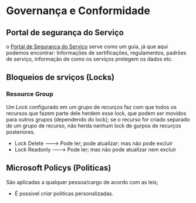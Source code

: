 # Governança e Conformidade
## Portal de segurança do Serviço
o [Portal de Segurança do Serviço](https://servicetrust.microsoft.com/) serve como um guia, já que aqui podemos encontrar: Informações de sertificações, regulamentos, padrões de serviço, informação de como os serviços protegem os dados etc.

## Bloqueios de srviços (Locks)
### Resource Group
Um Lock configurado em um grupo de recurços faz com que todos os recursos que fazem parte dele herdem esse lock, que podem ser movidos para outros grupos (dependendo do lock); se o recurso for criado separado de um grupo de recurso, não herda nenhum lock de gurpos de recurços posteriores.
- Lock Delete ---> Pode ler; pode atualizar; mas não pode excluir
- Lock Readonly ---> Pode ler; mas não pode atualizar nem excluir

## Microsoft Policys (Politicas)
São aplicadas a qualquer pessoa/cargo de acordo com as leis;
- É possivel *criar* politicas personalizadas.
